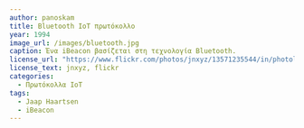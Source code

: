 ```yaml
---
author: panoskam
title: Bluetooth IoT πρωτόκολλο
year: 1994 
image_url: /images/bluetooth.jpg
caption: Ένα iBeacon βασίζεται στη τεχνολογία Bluetooth.
license_url: "https://www.flickr.com/photos/jnxyz/13571235544/in/photolist-mFf8vJ-mFcZFF-mFf8ZQ-mFcTjF-mFeCaQ-mFeDbN-mFdoKz-mFeyU1-mFcKic-mFexr1-mFeyq5-mFdtU2-mFeWWh-mFdagF-mFf7vN-mFcVyH-mFd43t-mFcTct-mFdd6R-mFdtv6-mFcChi-mFd8UV-mFcDrx-mFf3Uu-mFd19T-mFeFjf-mFeEPh-mFcZwF-mFf4QC-mFeJcQ-mFeByj-mFd4BV-mFeQRS-xyWDyH-yuSZV7-qp6Kyh-mFd6mZ-mFdoe4-mFdncp-mFd68k-mFdaBx-mFezDC-mFeGXW-mFd9eF-mFd9HM-mFf3eb-mFcPbn-mFcEuV-raLFBP-oYvEHN"
license_text: jnxyz, flickr
categories:
  - Πρωτόκολλα IoT
tags:
  - Jaap Haartsen
  - iBeacon
---
```

